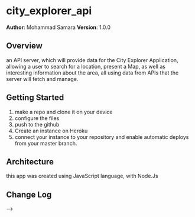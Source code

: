 # city_explorer_api

**Author**: Mohammad Samara
**Version**: 1.0.0 

## Overview
an API server, which will provide data for the City Explorer Application, allowing a user to search for a location, present a Map, as well as interesting information about the area, all using data from APIs that the server will fetch and manage.


## Getting Started
<!-- What are the steps that a user must take in order to build this app on their own machine and get it running? -->
1. make a repo and clone it on your device
2. configure the files
3. push to the github
4. Create an instance on Heroku
5. connect your instance to your repository and enable automatic deploys from your master branch.

## Architecture

this app was created using JavaScript language, with Node.Js

## Change Log
<!-- Use this area to document the iterative changes made to your application as each feature is successfully implemented. Use time stamps. Here's an examples:

01-01-2001 4:59pm - Application now has a fully-functional express server, with a GET route for the location resource.

## Credits and Collaborations
<!-- Give credit (and a link) to other people or resources that helped you build this application. -->
-->

<!-- live url on heroku:  https://city-explorer-server01.herokuapp.com/ -->